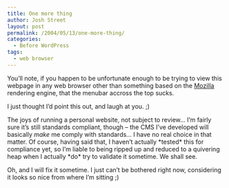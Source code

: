 ```yaml
---
title: One more thing
author: Josh Street
layout: post
permalink: /2004/05/13/one-more-thing/
categories:
  - Before WordPress
tags:
  - web browser
---
```

You&#8217;ll note, if you happen to be unfortunate enough to be trying to view this webpage in any web browser other than something based on the [Mozilla][1] rendering engine, that the menubar accross the top sucks.

I just thought I&#8217;d point this out, and laugh at you. ;)

The joys of running a personal website, not subject to review&#8230; I&#8217;m fairly sure it&#8217;s still standards compliant, though &#8211; the CMS I&#8217;ve developed will basically *make* me comply with standards&#8230; I have no real choice in that matter. Of course, having said that, I haven&#8217;t actually \*tested\* this for compliance yet, so I&#8217;m liable to being ripped up and reduced to a quivering heap when I actually \*do\* try to validate it sometime. We shall see.

Oh, and I will fix it sometime. I just can&#8217;t be bothered right now, considering it looks so nice from where I&#8217;m sitting ;)

 [1]: http://www.mozilla.org